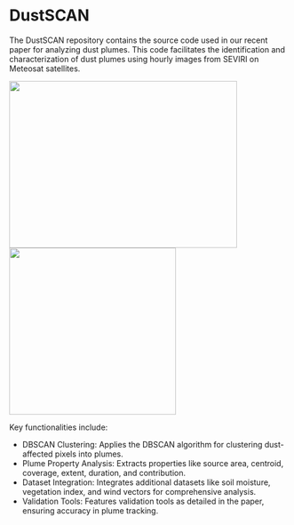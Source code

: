 # DustSCAN
The DustSCAN repository contains the source code used in our recent paper for analyzing dust plumes. This code facilitates the identification and characterization of dust plumes using hourly images from SEVIRI on Meteosat satellites. 

<img src="https://github.com/faisalalnasser13/DustSCAN/assets/100229605/57ca6eb0-003f-4e50-906e-12cf90a4bde0" width="410" height="300"> <img src="https://github.com/faisalalnasser13/DustSCAN/assets/100229605/574e5b5d-d16a-4167-9db2-e13e9bd2f42e" width="300" height="300">

Key functionalities include:
- DBSCAN Clustering: Applies the DBSCAN algorithm for clustering dust-affected pixels into plumes.
- Plume Property Analysis: Extracts properties like source area, centroid, coverage, extent, duration, and contribution.
- Dataset Integration: Integrates additional datasets like soil moisture, vegetation index, and wind vectors for comprehensive analysis.
- Validation Tools: Features validation tools as detailed in the paper, ensuring accuracy in plume tracking.
